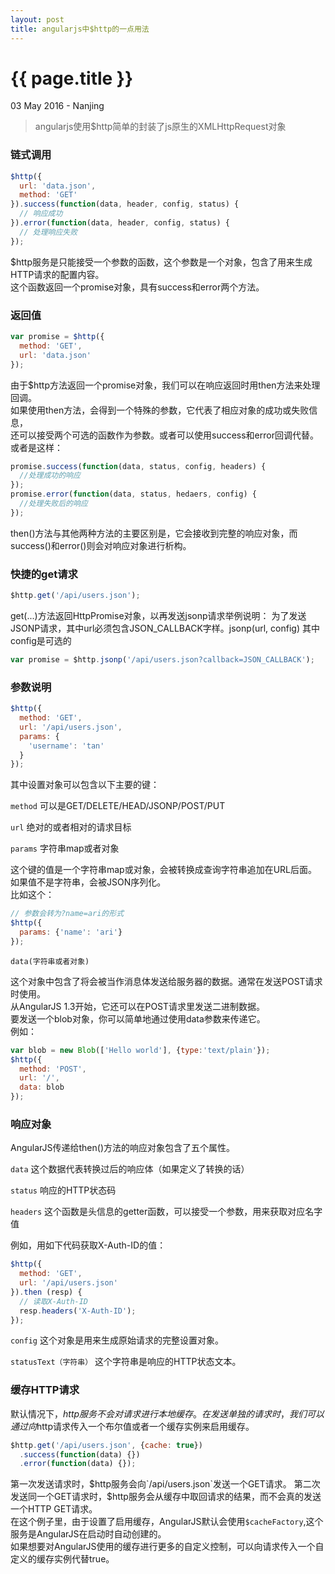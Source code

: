```yaml
---
layout: post
title: angularjs中$http的一点用法
---
```


{{ page.title }}
================

<p class="meta">03 May 2016 - Nanjing</p>

> angularjs使用$http简单的封装了js原生的XMLHttpRequest对象
### 链式调用
```javascript
$http({
  url: 'data.json',
  method: 'GET'
}).success(function(data, header, config, status) {
  // 响应成功    
}).error(function(data, header, config, status) {
  // 处理响应失败
});
```
$http服务是只能接受一个参数的函数，这个参数是一个对象，包含了用来生成HTTP请求的配置内容。  
这个函数返回一个promise对象，具有success和error两个方法。
### 返回值
```javascript
var promise = $http({
  method: 'GET',
  url: 'data.json'
});
```
由于$http方法返回一个promise对象，我们可以在响应返回时用then方法来处理回调。  
如果使用then方法，会得到一个特殊的参数，它代表了相应对象的成功或失败信息，  
还可以接受两个可选的函数作为参数。或者可以使用success和error回调代替。  
或者是这样：
```javascript
promise.success(function(data, status, config, headers) {
  //处理成功的响应
});
promise.error(function(data, status, hedaers, config) {
  //处理失败后的响应
});
```
then()方法与其他两种方法的主要区别是，它会接收到完整的响应对象，而success()和error()则会对响应对象进行析构。
### 快捷的get请求
```javascript
$http.get('/api/users.json');
```
get(...)方法返回HttpPromise对象，以再发送jsonp请求举例说明： 为了发送JSONP请求，其中url必须包含JSON_CALLBACK字样。jsonp(url, config) 其中config是可选的
```javascript
var promise = $http.jsonp('/api/users.json?callback=JSON_CALLBACK');
```
### 参数说明
```javascript
$http({
  method: 'GET',
  url: '/api/users.json',
  params: {
    'username': 'tan'
  }
});
```
其中设置对象可以包含以下主要的键：

`method` 可以是GET/DELETE/HEAD/JSONP/POST/PUT

`url` 绝对的或者相对的请求目标

`params` 字符串map或者对象

这个键的值是一个字符串map或对象，会被转换成查询字符串追加在URL后面。如果值不是字符串，会被JSON序列化。  
 比如这个：
```javascript 
// 参数会转为?name=ari的形式
$http({
  params: {'name': 'ari'}
});
```
`data(字符串或者对象)`

 这个对象中包含了将会被当作消息体发送给服务器的数据。通常在发送POST请求时使用。  
 从AngularJS 1.3开始，它还可以在POST请求里发送二进制数据。  
 要发送一个blob对象，你可以简单地通过使用data参数来传递它。  
 例如：
```javascript  
var blob = new Blob(['Hello world'], {type:'text/plain'});
$http({
  method: 'POST',
  url: '/',
  data: blob
});
```
### 响应对象
AngularJS传递给then()方法的响应对象包含了五个属性。

`data` 这个数据代表转换过后的响应体（如果定义了转换的话）

`status` 响应的HTTP状态码

`headers` 这个函数是头信息的getter函数，可以接受一个参数，用来获取对应名字值

例如，用如下代码获取X-Auth-ID的值：
```javascript  
$http({
  method: 'GET',
  url: '/api/users.json'
}).then (resp) {
  // 读取X-Auth-ID
  resp.headers('X-Auth-ID');
});
```
`config` 这个对象是用来生成原始请求的完整设置对象。

`statusText（字符串）` 这个字符串是响应的HTTP状态文本。
### 缓存HTTP请求
 默认情况下，$http服务不会对请求进行本地缓存。  
 在发送单独的请求时，我们可以通过向$http请求传入一个布尔值或者一个缓存实例来启用缓存。
```javascript  
$http.get('/api/users.json', {cache: true})
  .success(function(data) {})
  .error(function(data) {});
```
第一次发送请求时，$http服务会向`/api/users.json`发送一个GET请求。  
第二次发送同一个GET请求时，$http服务会从缓存中取回请求的结果，而不会真的发送一个HTTP GET请求。  
在这个例子里，由于设置了启用缓存，AngularJS默认会使用`$cacheFactory`,这个服务是AngularJS在启动时自动创建的。  
如果想要对AngularJS使用的缓存进行更多的自定义控制，可以向请求传入一个自定义的缓存实例代替true。